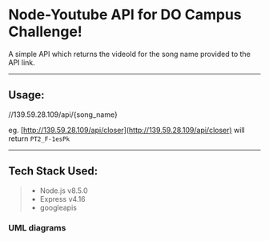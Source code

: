 Node-Youtube API for DO Campus Challenge!
===================


A simple API which returns the videoId for the song name provided to the API link.

----------


Usage:
-------------

//139.59.28.109/api/{song_name}

>

eg. [http://139.59.28.109/api/closer](http://139.59.28.109/api/closer) will return `PT2_F-1esPk`

----------


Tech Stack Used:
-------------



> 

> - Node.js v8.5.0
> - Express v4.16
> - googleapis



### UML diagrams

